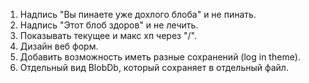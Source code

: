 1. Надпись "Вы пинаете уже дохлого блоба" и не пинать.
2. Надпись "Этот блоб здоров" и не лечить.
3. Показывать текущее и макс хп через "/".
4. Дизайн веб форм.
5. Добавить возможность иметь разные сохранений (log in theme).
6. Отдельный вид BlobDb, который сохраняет в отдельный файл.